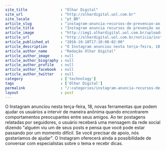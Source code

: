 ```yaml
---
site_title               : "Olhar Digital"
site_url                 : "http://olhardigital.uol.com.br"
site_locale              : "pt_BR"
article_slug             : "instagram-anuncia-recursos-de-prevencao-ao-suicidio"
article_title            : "Instagram anuncia recursos de prevenção ao suicídio"
article_image            : "http://img1.olhardigital.uol.com.br/uploads/acervo_imagens/2016/07/20160720170931_660_420.jpg"
article_url              : "http://olhardigital.uol.com.br/noticia/instagram-anuncia-recursos-de-prevencao-ao-suicidio/63165"
article_published_at     : "2016-10-18T17:10:00-02:00"
article_description      : "O Instagram anunciou nesta terça-feira, 18, novas ferramentas que podem ajudar os usuários a intervir de maneira anônima quando encontrarem comportamentos preocupantes entre seus amigos. Ao ter postagens relatadas por seguidores, o usuário receberá uma mensagem da rede social dizendo 'alguém viu um de seus posts e pensa que você pode estar passando por um momento difícil. Se você precisar de apoio, nós gostaríamos de ajudar'. O Instagram oferecerá ainda a possibilidade de conversar com especialistas sobre o tema e recebr dicas."
article_author_name      : "Redação Olhar Digital"
article_author_image     : null
article_author_biography : null
article_author_profile   : null
article_author_facebook  : null
article_author_twitter   : null
category                 : ['technology']
tags                     : ['Olhar Digital']
permalink                : "/:categories/instagram-anuncia-recursos-de-prevencao-ao-suicidio/"
layout                   : post
---
```


O Instagram anunciou nesta terça-feira, 18, novas ferramentas que podem ajudar os usuários a intervir de maneira anônima quando encontrarem comportamentos preocupantes entre seus amigos. Ao ter postagens relatadas por seguidores, o usuário receberá uma mensagem da rede social dizendo "alguém viu um de seus posts e pensa que você pode estar passando por um momento difícil. Se você precisar de apoio, nós gostaríamos de ajudar". O Instagram oferecerá ainda a possibilidade de conversar com especialistas sobre o tema e recebr dicas.
